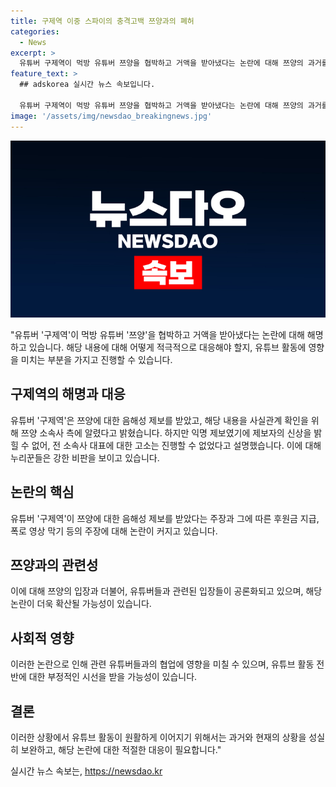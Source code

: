 ```yaml
---
title: 구제역 이중 스파이의 충격고백 쯔양과의 폐허
categories:
  - News
excerpt: >
  유튜버 구제역이 먹방 유튜버 쯔양을 협박하고 거액을 받아냈다는 논란에 대해 쯔양의 과거를 보호하는 역할을 받은 대가로 돈을 받은 것이라고 주장했으나, 논란 속에서도 사과와 환불을 약속했다. 그는 쯔양을 보호하기 위해 받은 돈이고, 다른 유튜버들에게 후원금을 지불해 쯔양의 폭로 영상을 막았다고 주장했다. 하지만 이 주장에 대해 누리꾼들은 날선 비판을 터뜨렸다.
feature_text: >
  ## adskorea 실시간 뉴스 속보입니다.

  유튜버 구제역이 먹방 유튜버 쯔양을 협박하고 거액을 받아냈다는 논란에 대해 쯔양의 과거를 보호하는 역할을 받은 대가로 돈을 받은 것이라고 주장했으나, 논란 속에서도 사과와 환불을 약속했다. 그는 쯔양을 보호하기 위해 받은 돈이고, 다른 유튜버들에게 후원금을 지불해 쯔양의 폭로 영상을 막았다고 주장했다. 하지만 이 주장에 대해 누리꾼들은 날선 비판을 터뜨렸다.
image: '/assets/img/newsdao_breakingnews.jpg'
---
```


<p><img src="/assets/img/newsdao_breakingnews.jpg" alt="adskorea 속보" /></p>

<p>"유튜버 '구제역'이 먹방 유튜버 '쯔양'을 협박하고 거액을 받아냈다는 논란에 대해 해명하고 있습니다. 해당 내용에 대해 어떻게 적극적으로 대응해야 할지, 유튜브 활동에 영향을 미치는 부분을 가지고 진행할 수 있습니다.</p>

<h2 data-ke-size="size26">구제역의 해명과 대응</h2>

<p>유튜버 '구제역'은 쯔양에 대한 음해성 제보를 받았고, 해당 내용을 사실관계 확인을 위해 쯔양 소속사 측에 알렸다고 밝혔습니다. 하지만 익명 제보였기에 제보자의 신상을 밝힐 수 없어, 전 소속사 대표에 대한 고소는 진행할 수 없었다고 설명했습니다. 이에 대해 누리꾼들은 강한 비판을 보이고 있습니다.</p>

<h2 data-ke-size="size26">논란의 핵심</h2>

<p>유튜버 '구제역'이 쯔양에 대한 음해성 제보를 받았다는 주장과 그에 따른 후원금 지급, 폭로 영상 막기 등의 주장에 대해 논란이 커지고 있습니다.</p>

<h2 data-ke-size="size26">쯔양과의 관련성</h2>

<p>이에 대해 쯔양의 입장과 더불어, 유튜버들과 관련된 입장들이 공론화되고 있으며, 해당 논란이 더욱 확산될 가능성이 있습니다.</p>

<h2 data-ke-size="size26">사회적 영향</h2>

<p>이러한 논란으로 인해 관련 유튜버들과의 협업에 영향을 미칠 수 있으며, 유튜브 활동 전반에 대한 부정적인 시선을 받을 가능성이 있습니다.</p>

<h2 data-ke-size="size26">결론</h2>

<p>이러한 상황에서 유튜브 활동이 원활하게 이어지기 위해서는 과거와 현재의 상황을 성실히 보완하고, 해당 논란에 대한 적절한 대응이 필요합니다."</p>
실시간 뉴스 속보는, <a href="https://newsdao.kr" rel="dofollow">https://newsdao.kr</a>


